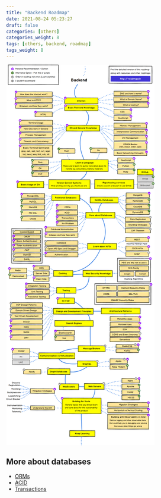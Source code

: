 ```yaml
---
title: "Backend Roadmap"
date: 2021-08-24 05:23:27
draft: false
categories: [others]
categories_weight: 8
tags: [others, backend, roadmap]
tags_weight: 8
---
```

![backend-roadmap](/images/backend-roadmap.png)

## More about databases

- [ORMs](https://viblo.asia/p/object-relational-mapping-djeZ1PQ3KWz)
- [ACID](/posts/backend/acid-in-dbms/)
- [Transactions](/posts/backend/transaction-in-a-nut-shell/)